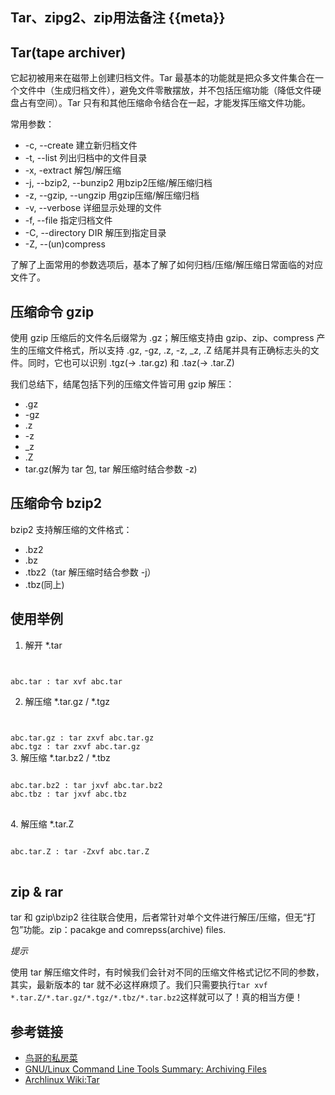 Tar、zipg2、zip用法备注 {{meta}}
-------------------------------

## Tar(tape archiver)

它起初被用来在磁带上创建归档文件。Tar 最基本的功能就是把众多文件集合在一个文件中（生成归档文件），避免文件零散摆放，并不包括压缩功能（降低文件硬盘占有空间）。Tar 只有和其他压缩命令结合在一起，才能发挥压缩文件功能。

常用参数： 

+ -c, --create		建立新归档文件
+ -t, --list 		列出归档中的文件目录
+ -x, -extract		解包/解压缩
+ -j, --bzip2, --bunzip2	用bzip2压缩/解压缩归档 			
+ -z, --gzip, --ungzip 	用gzip压缩/解压缩归档
+ -v, --verbose		详细显示处理的文件
+ -f, --file		指定归档文件
+ -C, --directory DIR	解压到指定目录
+ -Z, --(un)compress

了解了上面常用的参数选项后，基本了解了如何归档/压缩/解压缩日常面临的对应文件了。

## 压缩命令 gzip

使用 gzip 压缩后的文件名后缀常为 .gz；解压缩支持由 gzip、zip、compress 产生的压缩文件格式，所以支持 .gz, -gz, .z, -z, _z, .Z 结尾并具有正确标志头的文件。同时，它也可以识别 .tgz(-> .tar.gz) 和 .taz(-> .tar.Z)

我们总结下，结尾包括下列的压缩文件皆可用 gzip 解压：

+ .gz
+ -gz
+ .z
+ -z
+ _z
+ .Z
+ tar.gz(解为 tar 包, tar 解压缩时结合参数 -z)

## 压缩命令 bzip2

bzip2 支持解压缩的文件格式：
	
+ .bz2
+ .bz
+ .tbz2（tar 解压缩时结合参数 -j）
+ .tbz(同上)

## 使用举例

1. 解开 *.tar
   <pre class="prettyprint">
<code>
abc.tar : tar xvf abc.tar
</code>
</pre>

2. 解压缩 *.tar.gz / *.tgz
   <pre class="prettyprint">
<code>
abc.tar.gz : tar zxvf abc.tar.gz
abc.tgz : tar zxvf abc.tar.gz
</code>
</pre>
3. 解压缩 *.tar.bz2 / *.tbz
   <pre class="prettyprint">
<code>
abc.tar.bz2 : tar jxvf abc.tar.bz2
abc.tbz : tar jxvf abc.tbz
</code>
</pre>
4. 解压缩 *.tar.Z
   <pre class="prettyprint">
<code>
abc.tar.Z : tar -Zxvf abc.tar.Z 
</code>
</pre>

## zip & rar

tar 和 gzip\bzip2 往往联合使用，后者常针对单个文件进行解压/压缩，但无“打包”功能。zip：pacakge and comrepss(archive) files.

*提示*

使用 tar 解压缩文件时，有时候我们会针对不同的压缩文件格式记忆不同的参数，其实，最新版本的 tar 就不必这样麻烦了。我们只需要执行`tar xvf *.tar.Z/*.tar.gz/*.tgz/*.tbz/*.tar.bz2`这样就可以了！真的相当方便！

## 参考链接

+ [鸟哥的私房菜](http://vbird.dic.ksu.edu.tw/linux_basic/0240tarcompress_3.php)
+ [GNU/Linux Command Line Tools Summary: Archiving Files](http://tldp.org/LDP/GNU-Linux-Tools-Summary/html/backing-up-files.html)
+ [Archlinux Wiki:Tar](https://wiki.archlinux.org/index.php/Tar)
